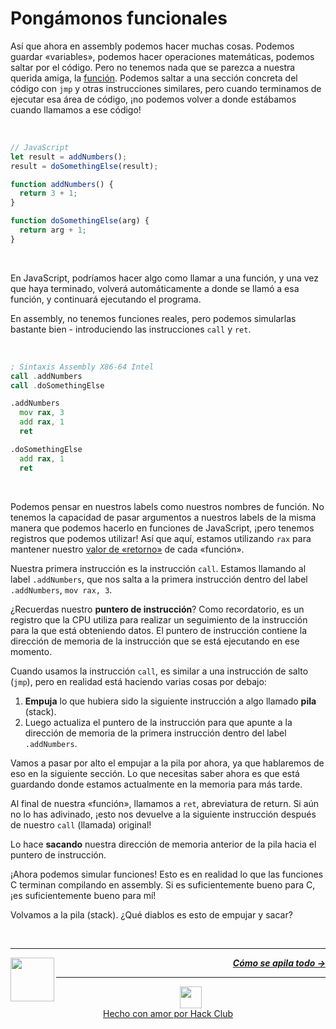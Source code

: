 # Pongámonos funcionales

Así que ahora en assembly podemos hacer muchas cosas. Podemos guardar «variables», podemos hacer operaciones matemáticas, podemos saltar por el código. Pero no tenemos nada que se parezca a nuestra querida amiga, la [función](https://developer.mozilla.org/es/docs/Web/JavaScript/Guide/Functions). Podemos saltar a una sección concreta del código con `jmp` y otras instrucciones similares, pero cuando terminamos de ejecutar esa área de código, ¡no podemos volver a donde estábamos cuando llamamos a ese código!

<br />

```js
// JavaScript
let result = addNumbers();
result = doSomethingElse(result);

function addNumbers() {
  return 3 + 1;
}

function doSomethingElse(arg) {
  return arg + 1;
}
```

<br />

En JavaScript, podríamos hacer algo como llamar a una función, y una vez que haya terminado, volverá automáticamente a donde se llamó a esa función, y continuará ejecutando el programa.

En assembly, no tenemos funciones reales, pero podemos simularlas bastante bien - introduciendo las instrucciones `call` y `ret`.

<br />

```asm
; Sintaxis Assembly X86-64 Intel
call .addNumbers
call .doSomethingElse

.addNumbers
  mov rax, 3
  add rax, 1
  ret

.doSomethingElse
  add rax, 1
  ret
```

<br />

Podemos pensar en nuestros labels como nuestros nombres de función. No tenemos la capacidad de pasar argumentos a nuestros labels de la misma manera que podemos hacerlo en funciones de JavaScript, ¡pero tenemos registros que podemos utilizar! Así que aquí, estamos utilizando `rax` para mantener nuestro [valor de «retorno»](https://developer.mozilla.org/es/docs/Learn/JavaScript/Building_blocks/Return_values) de cada «función».

Nuestra primera instrucción es la instrucción `call`. Estamos llamando al label `.addNumbers`, que nos salta a la primera instrucción dentro del label `.addNumbers`, `mov rax, 3`.

¿Recuerdas nuestro **puntero de instrucción**? Como recordatorio, es un registro que la CPU utiliza para realizar un seguimiento de la instrucción para la que está obteniendo datos. El puntero de instrucción contiene la dirección de memoria de la instrucción que se está ejecutando en ese momento.

Cuando usamos la instrucción `call`, es similar a una instrucción de salto (`jmp`), pero en realidad está haciendo varias cosas por debajo:

1. **Empuja** lo que hubiera sido la siguiente instrucción a algo llamado **pila** (stack).
2. Luego actualiza el puntero de la instrucción para que apunte a la dirección de memoria de la primera instrucción dentro del label `.addNumbers`.

Vamos a pasar por alto el empujar a la pila por ahora, ya que hablaremos de eso en la siguiente sección. Lo que necesitas saber ahora es que está guardando donde estamos actualmente en la memoria para más tarde.

Al final de nuestra «función», llamamos a `ret`, abreviatura de return. Si aún no lo has adivinado, ¡esto nos devuelve a la siguiente instrucción después de nuestro `call` (llamada) original!

Lo hace **sacando** nuestra dirección de memoria anterior de la pila hacia el puntero de instrucción.

¡Ahora podemos simular funciones! Esto es en realidad lo que las funciones C terminan compilando en assembly. Si es suficientemente bueno para C, ¡es suficientemente bueno para mí!

Volvamos a la pila (stack). ¿Qué diablos es esto de empujar y sacar?

<br />

---

<a href="/es/guia/escribiendo-codigo/instrucciones/bucles.md">
  <picture>
    <source media="(prefers-color-scheme: dark)" srcset="https://cloud-c4m75tmer-hack-club-bot.vercel.app/0back.svg">
    <img align="left" width="70" src="https://cloud-c4m75tmer-hack-club-bot.vercel.app/0back.svg" />
  </picture>
</a>

<p align="right">
  <em>
    <b>
      <a href="/es/guia/escribiendo-codigo/instrucciones/stack.md">
         Cómo se apila todo →
      </a>
    </b>
  </em>
</p>

---

<p align="center">
  <a href="https://hackclub.com/">
    <img width="35" src="https://cloud-l0g1cgz4b-hack-club-bot.vercel.app/0h.png"><br/>
    Hecho con amor por Hack Club
  </a>
</p>